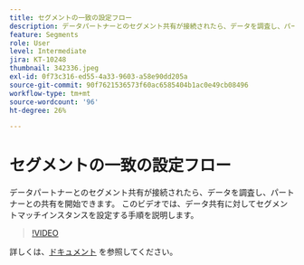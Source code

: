 ```yaml
---
title: セグメントの一致の設定フロー
description: データパートナーとのセグメント共有が接続されたら、データを調査し、パートナーとの共有を開始できます。 このビデオでは、のプロセスについて説明します（説明は 60 ～ 160 文字にする必要があります）。
feature: Segments
role: User
level: Intermediate
jira: KT-10248
thumbnail: 342336.jpeg
exl-id: 0f73c316-ed55-4a33-9603-a58e90dd205a
source-git-commit: 90f7621536573f60ac6585404b1ac0e49cb08496
workflow-type: tm+mt
source-wordcount: '96'
ht-degree: 26%

---
```


# セグメントの一致の設定フロー

データパートナーとのセグメント共有が接続されたら、データを調査し、パートナーとの共有を開始できます。 このビデオでは、データ共有に対してセグメントマッチインスタンスを設定する手順を説明します。

>[!VIDEO](https://video.tv.adobe.com/v/342336/?quality=12&learn=on)

詳しくは、[ドキュメント](https://experienceleague.adobe.com/docs/experience-platform/segmentation/ui/segment-match/overview.html?lang=ja) を参照してください。
